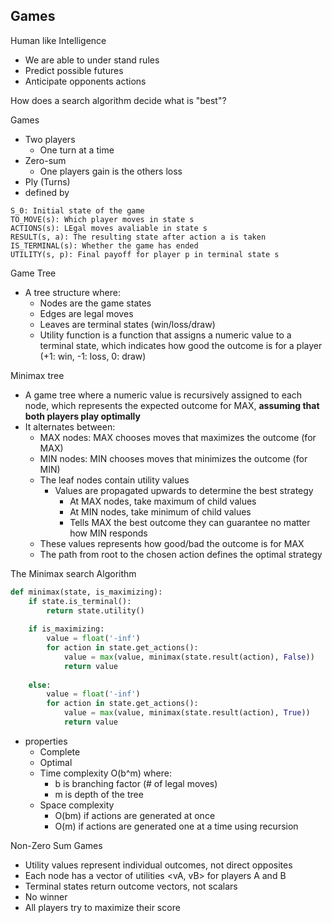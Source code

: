 ## Games
Human like Intelligence
* We are able to under stand rules
* Predict possible futures
* Anticipate opponents actions

How does a search algorithm decide what is "best"?

Games
- Two players
	- One turn at a time
- Zero-sum
	- One players gain is the others loss
- Ply (Turns)
- defined by

```
S_0: Initial state of the game
TO_MOVE(s): Which player moves in state s
ACTIONS(s): LEgal moves avaliable in state s
RESULT(s, a): The resulting state after action a is taken
IS_TERMINAL(s): Whether the game has ended
UTILITY(s, p): Final payoff for player p in terminal state s
```

Game Tree
- A tree structure where:
	- Nodes are the game states
	- Edges are legal moves
	- Leaves are terminal states (win/loss/draw)
	- Utility function is a function that assigns a numeric value to a terminal state, which indicates how good the outcome is for a player (+1: win, -1: loss, 0: draw)

Minimax tree
* A game tree where a numeric value is recursively assigned to each node, which represents the expected outcome for MAX, **assuming that both players play optimally**
* It alternates between:
	* MAX nodes: MAX chooses moves that maximizes the outcome (for MAX)
	* MIN nodes: MIN chooses moves that minimizes the outcome (for MIN)
	* The leaf nodes contain utility values
		* Values are propagated upwards to determine the best strategy
			* At MAX nodes, take maximum of child values
			* At MIN nodes, take minimum of child values
			* Tells MAX the best outcome they can guarantee no matter how MIN responds
	* These values represents how good/bad the outcome is for MAX
	* The path from root to the chosen action defines the optimal strategy

The Minimax search Algorithm
```python
def minimax(state, is_maximizing):
	if state.is_terminal():
		return state.utility()
	
	if is_maximizing:
		value = float('-inf')
		for action in state.get_actions():
			value = max(value, minimax(state.result(action), False))
			return value
	
	else:
		value = float('-inf')
		for action in state.get_actions():
			value = max(value, minimax(state.result(action), True))
			return value
```
* properties
	* Complete
	* Optimal
	* Time complexity O(b^m) where:
		* b is branching factor (# of legal moves)
		* m is depth of the tree
	* Space complexity
		* O(bm) if actions are generated at once
		* O(m) if actions are generated one at a time using recursion

Non-Zero Sum Games
- Utility values represent individual outcomes, not direct opposites
- Each node has a vector of utilities <vA, vB> for players A and B
- Terminal states return outcome vectors, not scalars
- No winner
- All players try to maximize their score